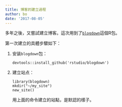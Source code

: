 ```yaml
---
title: 博客的建立過程
author: bo
date: '2017-08-05'
---
```


多年之後，又嘗試建立博客。這次用到了[`blogdown`](https://github.com/rstudio/blogdown)這個R包。

第一次建立的具體步驟如下：

1. 安装`blogdown`包：  

    ```
    devtools::install_github('rstudio/blogdown')
    ```
2. 建立站点：

    ```
    library(blogdown)
    mkdir("~/my_site")
    new_site()
    ```
    用上面的命令建立的站點，是默認的樣子。